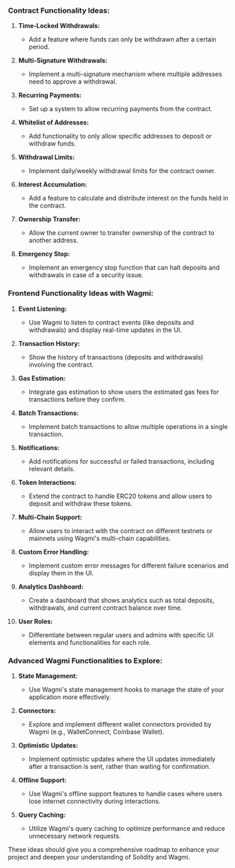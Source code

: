 ### Contract Functionality Ideas:

1. **Time-Locked Withdrawals:**

   - Add a feature where funds can only be withdrawn after a certain period.

2. **Multi-Signature Withdrawals:**

   - Implement a multi-signature mechanism where multiple addresses need to approve a withdrawal.

3. **Recurring Payments:**

   - Set up a system to allow recurring payments from the contract.

4. **Whitelist of Addresses:**

   - Add functionality to only allow specific addresses to deposit or withdraw funds.

5. **Withdrawal Limits:**

   - Implement daily/weekly withdrawal limits for the contract owner.

6. **Interest Accumulation:**

   - Add a feature to calculate and distribute interest on the funds held in the contract.

7. **Ownership Transfer:**

   - Allow the current owner to transfer ownership of the contract to another address.

8. **Emergency Stop:**
   - Implement an emergency stop function that can halt deposits and withdrawals in case of a security issue.

### Frontend Functionality Ideas with Wagmi:

1. **Event Listening:**

   - Use Wagmi to listen to contract events (like deposits and withdrawals) and display real-time updates in the UI.

2. **Transaction History:**

   - Show the history of transactions (deposits and withdrawals) involving the contract.

3. **Gas Estimation:**

   - Integrate gas estimation to show users the estimated gas fees for transactions before they confirm.

4. **Batch Transactions:**

   - Implement batch transactions to allow multiple operations in a single transaction.

5. **Notifications:**

   - Add notifications for successful or failed transactions, including relevant details.

6. **Token Interactions:**

   - Extend the contract to handle ERC20 tokens and allow users to deposit and withdraw these tokens.

7. **Multi-Chain Support:**

   - Allow users to interact with the contract on different testnets or mainnets using Wagmi's multi-chain capabilities.

8. **Custom Error Handling:**

   - Implement custom error messages for different failure scenarios and display them in the UI.

9. **Analytics Dashboard:**

   - Create a dashboard that shows analytics such as total deposits, withdrawals, and current contract balance over time.

10. **User Roles:**
    - Differentiate between regular users and admins with specific UI elements and functionalities for each role.

### Advanced Wagmi Functionalities to Explore:

1. **State Management:**

   - Use Wagmi's state management hooks to manage the state of your application more effectively.

2. **Connectors:**

   - Explore and implement different wallet connectors provided by Wagmi (e.g., WalletConnect, Coinbase Wallet).

3. **Optimistic Updates:**

   - Implement optimistic updates where the UI updates immediately after a transaction is sent, rather than waiting for confirmation.

4. **Offline Support:**

   - Use Wagmi's offline support features to handle cases where users lose internet connectivity during interactions.

5. **Query Caching:**
   - Utilize Wagmi's query caching to optimize performance and reduce unnecessary network requests.

These ideas should give you a comprehensive roadmap to enhance your project and deepen your understanding of Solidity and Wagmi.
